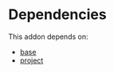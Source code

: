 # Dependencies

This addon depends on:

- [base](https://github.com/bringout/oca-ocb-core/tree/9d67cf00c06114fd0d5a87a06a485b3dabf57e2b/odoo-bringout-oca-ocb-base)
- [project](https://github.com/bringout/oca-ocb-project/tree/0112fcb0c9766c2d5bf735c19a409b3524c53336/odoo-bringout-oca-ocb-project)

